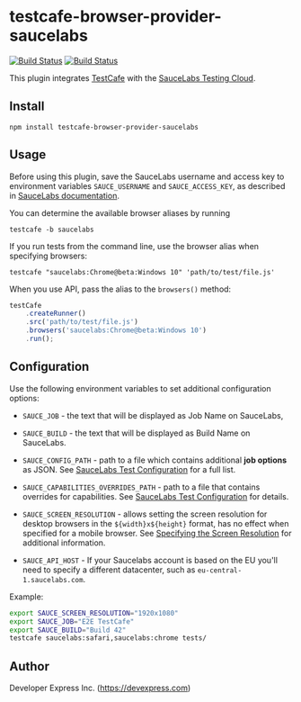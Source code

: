 # testcafe-browser-provider-saucelabs
[![Build Status](https://travis-ci.org/DevExpress/testcafe-browser-provider-saucelabs.svg)](https://travis-ci.org/DevExpress/testcafe-browser-provider-saucelabs)
[![Build Status](https://ci.appveyor.com/api/projects/status/47hkm5kr9c6ftb9u/branch/master?svg=true)](https://ci.appveyor.com/project/DevExpress/testcafe-browser-provider-saucelabs/branch/master)

This plugin integrates [TestCafe](http://devexpress.github.io/testcafe) with the [SauceLabs Testing Cloud](https://saucelabs.com/).

## Install

```
npm install testcafe-browser-provider-saucelabs
```

## Usage
Before using this plugin, save the SauceLabs username and access key to environment variables `SAUCE_USERNAME` and `SAUCE_ACCESS_KEY`, as described in [SauceLabs documentation](https://wiki.saucelabs.com/display/DOCS/Best+Practice%3A+Use+Environment+Variables+for+Authentication+Credentials).

You can determine the available browser aliases by running
```
testcafe -b saucelabs
```

If you run tests from the command line, use the browser alias when specifying browsers:

```
testcafe "saucelabs:Chrome@beta:Windows 10" 'path/to/test/file.js'
```


When you use API, pass the alias to the `browsers()` method:

```js
testCafe
    .createRunner()
    .src('path/to/test/file.js')
    .browsers('saucelabs:Chrome@beta:Windows 10')
    .run();
```

## Configuration

Use the following environment variables to set additional configuration options:

 - `SAUCE_JOB` - the text that will be displayed as Job Name on SauceLabs,

 - `SAUCE_BUILD` - the text that will be displayed as Build Name on SauceLabs.

 - `SAUCE_CONFIG_PATH` - path to a file which contains additional **job options** as JSON. See [SauceLabs Test Configuration](https://wiki.saucelabs.com/display/DOCS/Test+Configuration+Options#TestConfigurationOptions-TestAnnotation) for a full list.
 
 - `SAUCE_CAPABILITIES_OVERRIDES_PATH` - path to a file that contains overrides for capabilities. See [SauceLabs Test Configuration](https://wiki.saucelabs.com/display/DOCS/Test+Configuration+Options) for details.
 
 - `SAUCE_SCREEN_RESOLUTION` - allows setting the screen resolution for desktop browsers in the `${width}x${height}` format, has no effect when specified for a mobile browser. See [Specifying the Screen Resolution](https://wiki.saucelabs.com/display/DOCS/Test+Configuration+Options#TestConfigurationOptions-SpecifyingtheScreenResolution) for additional information. 
 
 - `SAUCE_API_HOST` - If your Saucelabs account is based on the EU you'll need to specify a different datacenter, such as `eu-central-1.saucelabs.com`.
 
Example:
```sh
export SAUCE_SCREEN_RESOLUTION="1920x1080"
export SAUCE_JOB="E2E TestCafe"
export SAUCE_BUILD="Build 42"
testcafe saucelabs:safari,saucelabs:chrome tests/
```
 
## Author
Developer Express Inc. (https://devexpress.com)
